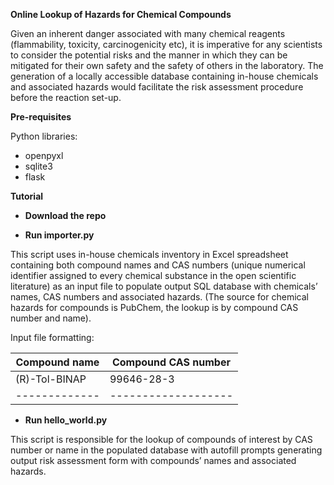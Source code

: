 
**Online Lookup of Hazards for Chemical Compounds**

Given an inherent danger associated with many chemical reagents (flammability, toxicity, carcinogenicity etc), it is imperative for any scientists to consider the potential risks and the manner in which they can be mitigated for their own safety and the safety of others in the laboratory. The generation of a locally accessible database containing in-house chemicals and associated hazards would facilitate the risk assessment procedure before the reaction set-up.

**Pre-requisites**

Python libraries:

* openpyxl
*	sqlite3
*	flask

**Tutorial**

* **Download the repo**

* **Run importer.py**

This script uses in-house chemicals inventory in Excel spreadsheet containing both compound names and CAS numbers (unique numerical identifier assigned to every chemical substance in the open scientific literature) as an input file to populate output SQL database with chemicals’ names, CAS numbers and associated hazards. (The source for chemical hazards for compounds is PubChem, the lookup is by compound CAS number and name).

Input file formatting:

Compound name|Compound CAS number
-------------|-------------------
(R)-Tol-BINAP|99646-28-3
-------------|-------------------

* **Run hello_world.py**

This script is responsible for the lookup of compounds of interest by CAS number or name in the populated database with autofill prompts generating output risk assessment form with compounds’ names and associated hazards.
